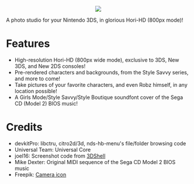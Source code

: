 <p align="center">
 <img src="https://github.com/RocketRobz/RocketPhotoStudio/blob/master/resources/title.png"><br>
</p>
A photo studio for your Nintendo 3DS, in glorious Hori-HD (800px mode)!

# Features

* High-resolution Hori-HD (800px wide mode), exclusive to 3DS, New 3DS, and New 2DS consoles!
* Pre-rendered characters and backgrounds, from the Style Savvy series, and more to come!
* Take pictures of your favorite characters, and even Robz himself, in any location possible!     
* A Girls Mode/Style Savvy/Style Boutique soundfont cover of the Sega CD (Model 2) BIOS music!

# Credits
* devkitPro: libctru, citro2d/3d, nds-hb-menu's file/folder browsing code
* Universal Team: Universal Core
* joel16: Screenshot code from [3DShell](https://github.com/joel16/3DShell)
* Mike Dexter: Original MIDI sequence of the Sega CD Model 2 BIOS music
* Freepik: [Camera icon](https://www.flaticon.com/free-icon/camera_2965705?term=camera&page=1&position=12)